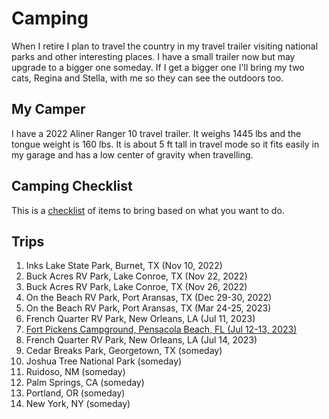 # Camping

When I retire I plan to travel the country in my travel trailer visiting national parks and other interesting places. I have a small trailer now but may upgrade to a bigger one someday. If I get a bigger one I'll bring my two cats, Regina and Stella, with me so they can see the outdoors too.


## My Camper

I have a 2022 Aliner Ranger 10 travel trailer.  It weighs 1445 lbs and the tongue weight is 160 lbs. It is about 5 ft tall in travel mode so it fits easily in my garage and has a low center of gravity when travelling.


## Camping Checklist

This is a [checklist](https://patrickaregan.github.io/tech-index/camping/checklist) of items to bring based on what you want to do.


## Trips

1. Inks Lake State Park, Burnet, TX (Nov 10, 2022)
2. Buck Acres RV Park, Lake Conroe, TX (Nov 22, 2022)
3. Buck Acres RV Park, Lake Conroe, TX (Nov 26, 2022)
4. On the Beach RV Park, Port Aransas, TX (Dec 29-30, 2022)
5. On the Beach RV Park, Port Aransas, TX (Mar 24-25, 2023)
6. French Quarter RV Park, New Orleans, LA (Jul 11, 2023)
7. [Fort Pickens Campground, Pensacola Beach, FL (Jul 12-13, 2023)](https://patrickaregan.github.io/tech-index/camping/fortpickens)
8. French Quarter RV Park, New Orleans, LA (Jul 14, 2023)
9. Cedar Breaks Park, Georgetown, TX (someday)
10. Joshua Tree National Park (someday)
11. Ruidoso, NM (someday)
12. Palm Springs, CA (someday)
13. Portland, OR (someday)
14. New York, NY (someday)